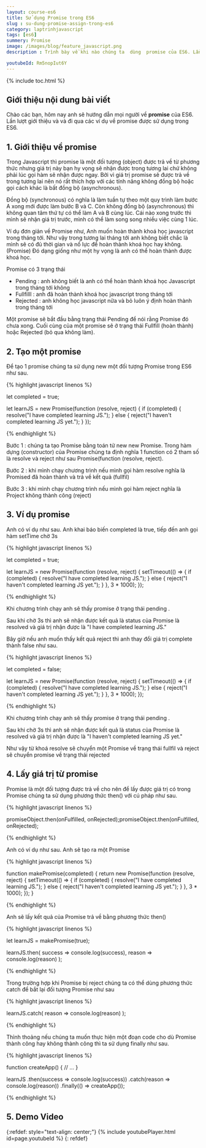 ```yaml
---
layout: course-es6
title: Sử dụng Promise trong ES6 
slug : su-dung-promise-assign-trong-es6
category: laptrinhjavascript
tags: [es6]
summery: Promise
image: /images/blog/feature_javascript.png
description : Trình bày về khi nào chúng ta  dùng  promise của ES6. Lần lượt giới thiệu và và đi qua các ví dụ về promise  được sử dụng trong ES6.

youtubeId: Rm5nopIut6Y
---
```


{% include toc.html %}

## **Giới thiệu nội dung bài viết**

Chào các bạn, hôm nay anh sẽ hướng dẫn mọi người về  <b>promise</b> của ES6. Lần lượt giới thiệu và và đi qua các ví dụ về promise được sử dụng trong ES6.

## **1. Giới thiệu về promise**

Trong Javascript thì promise là một đối tượng (object) được trả về từ phương thức nhưng giá trị này bạn hy vọng sẽ nhận được trong tương lai chứ không phải lúc gọi hàm sẽ nhận được ngay. Bởi vì giá trị promise sẽ được trả về trong tương lai nên nó rất thích hợp với các tính năng không đồng bộ hoặc gọi cách khác là bất đồng bộ (asynchronous). 

Đồng bộ (synchronous) có nghĩa là làm tuần tự theo một quy trình làm bước A xong mới được làm bước B và C. Còn không đồng bộ (asynchronous) thì không quan tâm thứ tự có thể làm A và B cùng lúc. Cái nào xong trước thì mình sẽ nhận giá trị trước, mình có thể làm song song nhiều việc cùng 1 lúc.

Ví dụ đơn giản về Promise như, Anh muốn hoàn thành khoá học javascript trong tháng tới. Như vậy trong tương lai tháng tới anh không biết chắc là mình sẽ có đủ thời gian và nổ lực để hoàn thành khoá học hay không. (Promise) Đó dạng giống như một hy vọng là anh có thể hoàn thành được khoá học.

Promise có 3 trạng thái

+ Pending : anh không biết là anh có thể hoàn thành khoá học Javascript trong tháng tới không
+ Fullfilll : anh đã hoàn thành khoá học javascript trong tháng tới
+ Rejected : anh không học javascript nữa và bỏ luôn ý định hoàn thành trong tháng tới

Một promise sẽ bắt đầu bằng trạng thái Pending để nói rằng Promise đó chưa xong. Cuối cùng của một promise sẽ ở trạng thái Fullfill (hoàn thành) hoặc Rejected (bỏ qua không làm).


## **2. Tạo một promise**

Để tạo 1 promise chúng ta sử dụng new một đối tượng Promise trong ES6 như sau.

{% highlight javascript  linenos %}

let completed = true;

let learnJS = new Promise(function (resolve, reject) {
    if (completed) {
        resolve("I have completed learning JS.");
    } else {
        reject("I haven't completed learning JS yet.");
    }
});

{% endhighlight %}

Bước 1 : chúng ta tạo Promise bằng toán tử new new Promise. Trong hàm dựng (constructor) của Promise chúng ta định nghĩa 1 function có 2 tham số là resolve và reject như sau Promise(function (resolve, reject).

Bước 2 : khi mình chạy chương trình nếu mình gọi hàm resolve nghĩa là Promised đã hoàn thành và trả về kết quả (fullfil)

Bước 3 : khi mình chạy chương trình nếu mình  gọi hàm reject nghĩa là Project không thành công (reject)

## **3. Ví dụ promise**

Anh có ví dụ như sau. Anh khai báo biến completed là true, tiếp đến anh gọi hàm setTime chờ 3s


{% highlight javascript  linenos %}

let completed = true;

let learnJS = new Promise(function (resolve, reject) {
    setTimeout(() => {
        if (completed) {
            resolve("I have completed learning JS.");
        } else {
            reject("I haven't completed learning JS yet.");
        }
    }, 3 * 1000);
});

{% endhighlight %}

Khi chương trình chạy anh sẽ thấy promise ở trạng thái pending .

Sau khi chờ 3s thì anh sẽ nhận được kết quả là status của Promise là resolved và giá trị nhận được là "I have completed learning JS."

Bây giờ nếu anh muốn thấy kết quả reject thì anh thay đổi giá trị complete thành false như sau.

{% highlight javascript  linenos %}

let completed = false;

let learnJS = new Promise(function (resolve, reject) {
    setTimeout(() => {
        if (completed) {
            resolve("I have completed learning JS.");
        } else {
            reject("I haven't completed learning JS yet.");
        }
    }, 3 * 1000);
});

{% endhighlight %}

Khi chương trình chạy anh sẽ thấy promise ở trạng thái pending .

Sau khi chờ 3s thì anh sẽ nhận được kết quả là status của Promise là resolved và giá trị nhận được là "I haven't completed learning JS yet."

Như vậy từ khoá resolve sẽ chuyển một Promise về trạng thái fullfil và reject sẽ chuyển promise về trạng thái rejected


## **4. Lấy giá trị từ promise**

Promise là một đối tượng được trả về cho nên để lấy được giá trị có trong Promise chúng ta sử dụng phương thức then() với cú pháp như sau.

{% highlight javascript  linenos %}

promiseObject.then(onFulfilled, onRejected);promiseObject.then(onFulfilled, onRejected);

{% endhighlight %}


Anh có ví dụ như sau. Anh sẽ tạo ra một Promise

{% highlight javascript  linenos %}

function makePromise(completed) {
    return new Promise(function (resolve, reject) {
        setTimeout(() => {
            if (completed) {
                resolve("I have completed learning JS.");
            } else {
                reject("I haven't completed learning JS yet.");
            }
        }, 3 * 1000);
    });
}

{% endhighlight %}

Anh sẽ lấy kết quả của Promise trả về bằng phương thức then()

{% highlight javascript  linenos %}

let learnJS = makePromise(true);

learnJS.then(
    success => console.log(success),
    reason => console.log(reason)
);

{% endhighlight %}

Trong trường hợp khi Promise bị reject chúng ta có thể dùng phương thức catch để bắt lại đối tượng Promise như sau

{% highlight javascript  linenos %}

learnJS.catch(
    reason => console.log(reason)
);

{% endhighlight %}

Thỉnh thoảng nếu chúng ta muốn thực hiện một đoạn code cho dù Promise thành công hay không thành công thì ta sử dụng finally như sau.

{% highlight javascript  linenos %}

function createApp() {
    // ...
}

learnJS
    .then(success => console.log(success))
    .catch(reason => console.log(reason))
    .finally(() => createApp());

    
{% endhighlight %}

## **5. Demo Video**

{:refdef: style="text-align: center;"}
{% include youtubePlayer.html id=page.youtubeId %}
{: refdef}


































